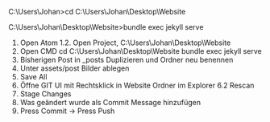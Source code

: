 
C:\Users\Johan>cd C:\Users\Johan\Desktop\Website

C:\Users\Johan\Desktop\Website>bundle exec jekyll serve

1. Open Atom
1.2. Open Project, C:\Users\Johan\Desktop\Website
2. Open CMD
  cd C:\Users\Johan\Desktop\Website
  bundle exec jekyll serve  
3. Bisherigen Post in _posts Duplizieren und Ordner neu benennen
4. Unter assets/post Bilder ablegen
5. Save All
6. Öffne GIT UI mit Rechtsklick in Website Ordner im Explorer
6.2 Rescan
7. Stage Changes
8. Was geändert wurde als Commit Message hinzufügen
9. Press Commit -> Press Push
